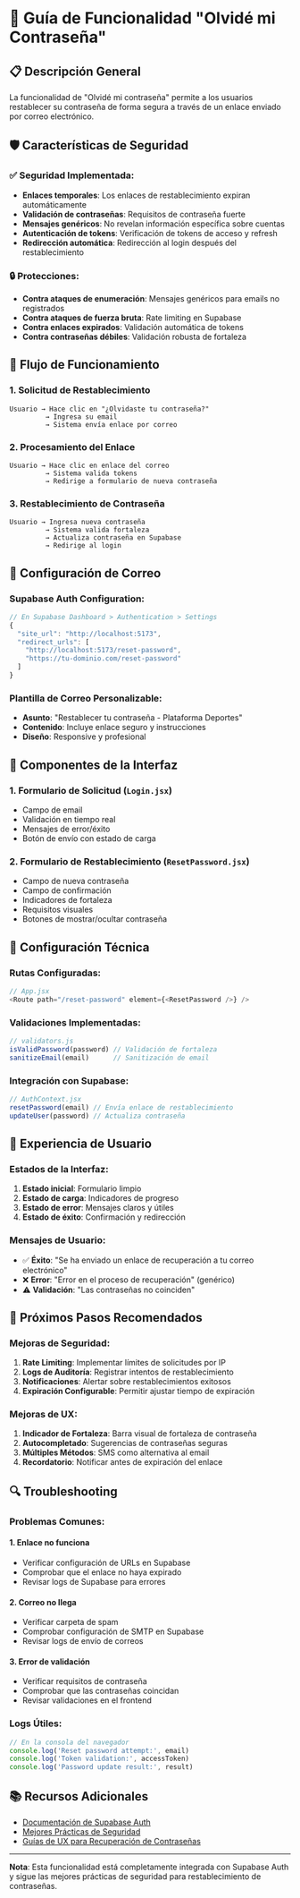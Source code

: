 # 🔐 Guía de Funcionalidad "Olvidé mi Contraseña"

## 📋 Descripción General

La funcionalidad de "Olvidé mi contraseña" permite a los usuarios restablecer su contraseña de forma segura a través de un enlace enviado por correo electrónico.

## 🛡️ Características de Seguridad

### ✅ **Seguridad Implementada:**
- **Enlaces temporales**: Los enlaces de restablecimiento expiran automáticamente
- **Validación de contraseñas**: Requisitos de contraseña fuerte
- **Mensajes genéricos**: No revelan información específica sobre cuentas
- **Autenticación de tokens**: Verificación de tokens de acceso y refresh
- **Redirección automática**: Redirección al login después del restablecimiento

### 🔒 **Protecciones:**
- **Contra ataques de enumeración**: Mensajes genéricos para emails no registrados
- **Contra ataques de fuerza bruta**: Rate limiting en Supabase
- **Contra enlaces expirados**: Validación automática de tokens
- **Contra contraseñas débiles**: Validación robusta de fortaleza

## 🔄 Flujo de Funcionamiento

### 1. **Solicitud de Restablecimiento**
```
Usuario → Hace clic en "¿Olvidaste tu contraseña?"
         → Ingresa su email
         → Sistema envía enlace por correo
```

### 2. **Procesamiento del Enlace**
```
Usuario → Hace clic en enlace del correo
         → Sistema valida tokens
         → Redirige a formulario de nueva contraseña
```

### 3. **Restablecimiento de Contraseña**
```
Usuario → Ingresa nueva contraseña
         → Sistema valida fortaleza
         → Actualiza contraseña en Supabase
         → Redirige al login
```

## 📧 Configuración de Correo

### **Supabase Auth Configuration:**
```javascript
// En Supabase Dashboard > Authentication > Settings
{
  "site_url": "http://localhost:5173",
  "redirect_urls": [
    "http://localhost:5173/reset-password",
    "https://tu-dominio.com/reset-password"
  ]
}
```

### **Plantilla de Correo Personalizable:**
- **Asunto**: "Restablecer tu contraseña - Plataforma Deportes"
- **Contenido**: Incluye enlace seguro y instrucciones
- **Diseño**: Responsive y profesional

## 🎨 Componentes de la Interfaz

### **1. Formulario de Solicitud (`Login.jsx`)**
- Campo de email
- Validación en tiempo real
- Mensajes de error/éxito
- Botón de envío con estado de carga

### **2. Formulario de Restablecimiento (`ResetPassword.jsx`)**
- Campo de nueva contraseña
- Campo de confirmación
- Indicadores de fortaleza
- Requisitos visuales
- Botones de mostrar/ocultar contraseña

## 🔧 Configuración Técnica

### **Rutas Configuradas:**
```javascript
// App.jsx
<Route path="/reset-password" element={<ResetPassword />} />
```

### **Validaciones Implementadas:**
```javascript
// validators.js
isValidPassword(password) // Validación de fortaleza
sanitizeEmail(email)      // Sanitización de email
```

### **Integración con Supabase:**
```javascript
// AuthContext.jsx
resetPassword(email) // Envía enlace de restablecimiento
updateUser(password) // Actualiza contraseña
```

## 📱 Experiencia de Usuario

### **Estados de la Interfaz:**
1. **Estado inicial**: Formulario limpio
2. **Estado de carga**: Indicadores de progreso
3. **Estado de error**: Mensajes claros y útiles
4. **Estado de éxito**: Confirmación y redirección

### **Mensajes de Usuario:**
- ✅ **Éxito**: "Se ha enviado un enlace de recuperación a tu correo electrónico"
- ❌ **Error**: "Error en el proceso de recuperación" (genérico)
- ⚠️ **Validación**: "Las contraseñas no coinciden"

## 🚀 Próximos Pasos Recomendados

### **Mejoras de Seguridad:**
1. **Rate Limiting**: Implementar límites de solicitudes por IP
2. **Logs de Auditoría**: Registrar intentos de restablecimiento
3. **Notificaciones**: Alertar sobre restablecimientos exitosos
4. **Expiración Configurable**: Permitir ajustar tiempo de expiración

### **Mejoras de UX:**
1. **Indicador de Fortaleza**: Barra visual de fortaleza de contraseña
2. **Autocompletado**: Sugerencias de contraseñas seguras
3. **Múltiples Métodos**: SMS como alternativa al email
4. **Recordatorio**: Notificar antes de expiración del enlace

## 🔍 Troubleshooting

### **Problemas Comunes:**

#### **1. Enlace no funciona**
- Verificar configuración de URLs en Supabase
- Comprobar que el enlace no haya expirado
- Revisar logs de Supabase para errores

#### **2. Correo no llega**
- Verificar carpeta de spam
- Comprobar configuración de SMTP en Supabase
- Revisar logs de envío de correos

#### **3. Error de validación**
- Verificar requisitos de contraseña
- Comprobar que las contraseñas coincidan
- Revisar validaciones en el frontend

### **Logs Útiles:**
```javascript
// En la consola del navegador
console.log('Reset password attempt:', email)
console.log('Token validation:', accessToken)
console.log('Password update result:', result)
```

## 📚 Recursos Adicionales

- [Documentación de Supabase Auth](https://supabase.com/docs/guides/auth)
- [Mejores Prácticas de Seguridad](https://owasp.org/www-project-top-ten/)
- [Guías de UX para Recuperación de Contraseñas](https://www.nngroup.com/articles/password-reset/)

---

**Nota**: Esta funcionalidad está completamente integrada con Supabase Auth y sigue las mejores prácticas de seguridad para restablecimiento de contraseñas. 